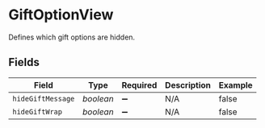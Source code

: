 # GiftOptionView

Defines which gift options are hidden.


## Fields

| Field              | Type               | Required           | Description        | Example            |
| ------------------ | ------------------ | ------------------ | ------------------ | ------------------ |
| `hideGiftMessage`  | *boolean*          | :heavy_minus_sign: | N/A                | false              |
| `hideGiftWrap`     | *boolean*          | :heavy_minus_sign: | N/A                | false              |